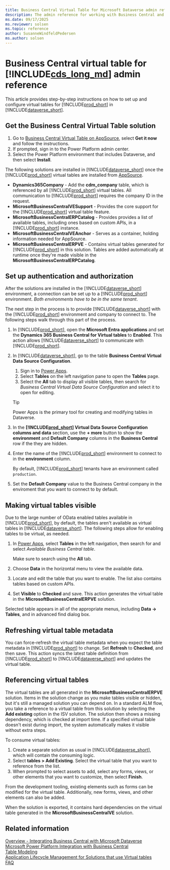 ```yaml
---
title: Business Central Virtual Table for Microsoft Dataverse admin reference
description: The admin reference for working with Business Central and Microsoft Dataverse tables.
ms.date: 09/17/2025
ms.reviewer: solsen
ms.topic: reference
author: SusanneWindfeldPedersen
ms.author: solsen
---
```


# Business Central virtual table for [!INCLUDE[cds_long_md](../includes/cds_long_md.md)] admin reference

This article provides step-by-step instructions on how to set up and configure virtual tables for [!INCLUDE[prod_short](../developer/includes/prod_short.md)] in [!INCLUDE[dataverse_short](../includes/dataverse_short.md)].

## Get the Business Central Virtual Table solution

1. Go to [Business Central Virtual Table on AppSource](https://appsource.microsoft.com/product/dynamics-365/microsoftdynsmb.businesscentral_virtualentity), select **Get it now** and follow the instructions.
1. If prompted, sign in to the Power Platform admin center.
1. Select the Power Platform environment that includes Dataverse, and then select **Install**.

The following solutions are installed in [!INCLUDE[dataverse_short](../includes/dataverse_short.md)] once the [!INCLUDE[prod_short](../developer/includes/prod_short.md)] virtual tables are installed from [AppSource](https://appsource.microsoft.com/product/dynamics-365/microsoftdynsmb.businesscentral_virtualentity).

- **Dynamics365Company** - Add the **cdm_company** table, which is referenced by all [!INCLUDE[prod_short](../developer/includes/prod_short.md)] virtual tables. All communication to [!INCLUDE[prod_short](../developer/includes/prod_short.md)] requires the company ID in the request. 
- **MicrosoftBusinessCentralVESupport** - Provides the core support for the [!INCLUDE[prod_short](../developer/includes/prod_short.md)] virtual table feature.
- **MicrosoftBusinessCentralERPCatalog** - Provides provides a list of available tables, including ones based on custom APIs, in a [!INCLUDE[prod_short](../developer/includes/prod_short.md)] instance.
- **MicrosoftBusinessCentralVEAnchor** - Serves as a container, holding information needed for AppSource. 
- **MicrosoftBusinessCentralERPVE** - Contains virtual tables generated for [!INCLUDE[prod_short](../developer/includes/prod_short.md)] in this solution. Tables are added automatically at runtime once they're made visible in the **MicrosoftBusinessCentralERPCatalog**.

## Set up authentication and authorization

After the solutions are installed in the [!INCLUDE[dataverse_short](../includes/dataverse_short.md)] environment, a connection can be set up to a [!INCLUDE[prod_short](../developer/includes/prod_short.md)] environment. *Both environments have to be in the same tenant*.  

The next step in the process is to provide [!INCLUDE[dataverse_short](../includes/dataverse_short.md)] with the [!INCLUDE[prod_short](../developer/includes/prod_short.md)] environment and company to connect to. The following steps walk through this part of the process.

1. In [!INCLUDE[prod_short](../developer/includes/prod_short.md)], open the **Microsoft Entra applications** and set the **Dynamics 365 Business Central for Virtual tables** to **Enabled**. This action allows [!INCLUDE[dataverse_short](../includes/dataverse_short.md)] to communicate with [!INCLUDE[prod_short](../developer/includes/prod_short.md)].

1. In [!INCLUDE[dataverse_short](../includes/dataverse_short.md)], go to the table **Business Central Virtual Data Source Configuration**.

   1. Sign in to [Power Apps](https://make.powerapps.com).
   1. Select **Tables** on the left navigation pane to open the **Tables** page.
   1. Select the **All** tab to display all visible tables, then search for *Business Central Virtual Data Source Configuration* and select it to open for editing.

   > [!TIP]
   > Power Apps is the primary tool for creating and modifying tables in Dataverse.

1. In the **[!INCLUDE[prod_short](../developer/includes/prod_short.md)] Virtual Data Source Configuration columns and data** section, use the **+ more** button to show the **environment** and **Default Company** columns in the **Business Central** row if the they are hidden.
1. Enter the name of the [!INCLUDE[prod_short](../developer/includes/prod_short.md)] environment to connect to in the **environment** column.

   By default, [!INCLUDE[prod_short](../developer/includes/prod_short.md)] tenants have an environment called `production`.

1. Set the **Default Company** value to the Business Central company in the enviroment that you want to connect to by default.

## Making virtual tables visible

Due to the large number of OData enabled tables available in [!INCLUDE[prod_short](../developer/includes/prod_short.md)], by default, the tables aren't available as virtual tables in [!INCLUDE[dataverse_short](../includes/dataverse_short.md)]. The following steps allow for enabling tables to be virtual, as needed.

1. In [Power Apps](https://make.powerapps.com), select **Tables** in the left navigation, then search for and select *Available Business Central table*. 

   Make sure to search using the **All** tab.
1. Choose **Data** in the horizontal menu to view the available data.
1. Locate and edit the table that you want to enable. The list also contains tables based on custom APIs.

1. Set **Visible** to **Checked** and save. This action generates the virtual table in the **MicrosoftBusinessCentralERPVE** solution. 

Selected table appears in all of the appropriate menus, including **Data -> Tables**, and in advanced find dialog box.

## Refreshing virtual table metadata

You can force-refresh the virtual table metadata when you expect the table metadata in [!INCLUDE[prod_short](../developer/includes/prod_short.md)] to change. Set **Refresh** to **Checked**, and then save. This action syncs the latest table definition from [!INCLUDE[prod_short](../developer/includes/prod_short.md)] to [!INCLUDE[dataverse_short](../includes/dataverse_short.md)] and updates the virtual table.

## Referencing virtual tables

The virtual tables are all generated in the **MicrosoftBusinessCentralERPVE** solution. Items in the solution change as you make tables visible or hidden, but it's still a managed solution you can depend on. In a standard ALM flow, you take a reference to a virtual table from this solution by selecting the **Add existing** option in the ISV solution. The solution then shows a missing dependency, which is checked at import time. If a specified virtual table doesn't exist during import, the system automatically makes it visible without extra steps.

To consume virtual tables:

1. Create a separate solution as usual in [!INCLUDE[dataverse_short](../includes/dataverse_short.md)], which will contain the consuming logic.
1. Select **tables \> Add Existing**. Select the virtual table that you want to reference from the list.
1. When prompted to select assets to add, select any forms, views, or other elements that you want to customize, then select **Finish**.

From the development tooling, existing elements such as forms can be modified for the virtual table. Additionally, new forms, views, and other elements can also be added.

When the solution is exported, it contains hard dependencies on the virtual table generated in the **MicrosoftBusinessCentralVE** solution.

## Related information

[Overview - Integrating Business Central with Microsoft Dataverse](../developer/dataverse-integration-overview.md)  
[Microsoft Power Platform Integration with Business Central](powerplat-overview.md)  
[Table Modeling](powerplat-entity-modeling.md)  
[Application Lifecycle Management for Solutions that use Virtual tables](powerplat-app-lifecycle-management.md)  
[FAQ](powerplat-faq.md)
